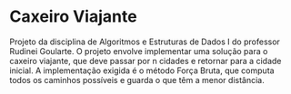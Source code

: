 # Caxeiro Viajante
  Projeto da disciplina de Algoritmos e Estruturas de Dados I do professor Rudinei Goularte. O projeto envolve implementar uma solução para o caxeiro viajante, que deve passar por n cidades e retornar para a cidade inicial. A implementação exigida é o método Força Bruta, que computa todos os caminhos possíveis e guarda o que têm a menor distância. 
